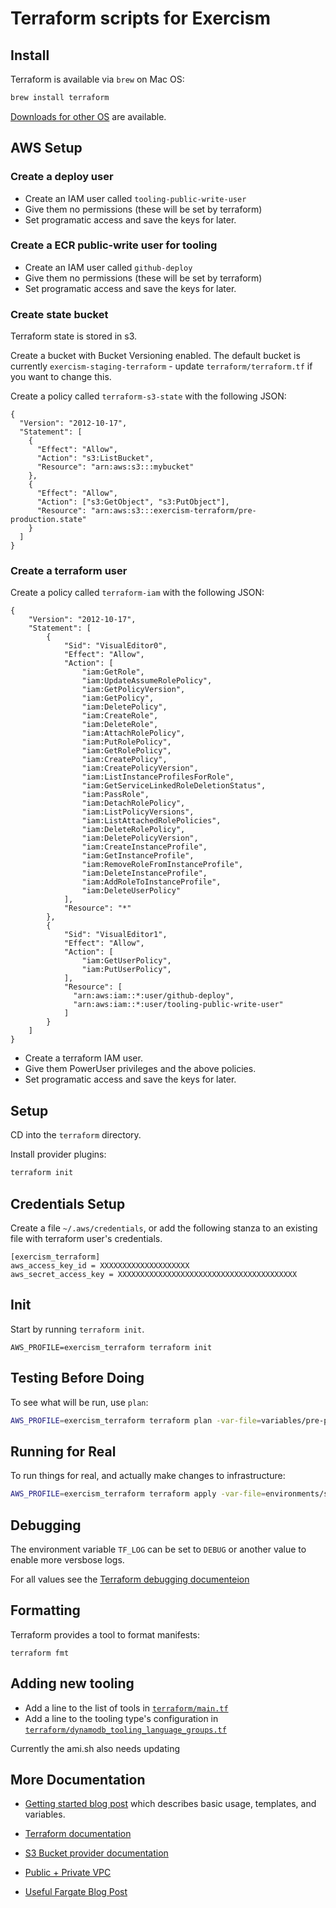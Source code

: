 # Terraform scripts for Exercism

## Install

Terraform is available via `brew` on Mac OS:

```bash
brew install terraform
```

[Downloads for other OS](https://www.terraform.io/downloads.html) are available.

## AWS Setup

### Create a deploy user

- Create an IAM user called `tooling-public-write-user`
- Give them no permissions (these will be set by terraform)
- Set programatic access and save the keys for later.

### Create a ECR public-write user for tooling

- Create an IAM user called `github-deploy`
- Give them no permissions (these will be set by terraform)
- Set programatic access and save the keys for later.


### Create state bucket

Terraform state is stored in s3.

Create a bucket with Bucket Versioning enabled.
The default bucket is currently `exercism-staging-terraform` - update `terraform/terraform.tf` if you want to change this.

Create a policy called `terraform-s3-state` with the following JSON:
```
{
  "Version": "2012-10-17",
  "Statement": [
    {
      "Effect": "Allow",
      "Action": "s3:ListBucket",
      "Resource": "arn:aws:s3:::mybucket"
    },
    {
      "Effect": "Allow",
      "Action": ["s3:GetObject", "s3:PutObject"],
      "Resource": "arn:aws:s3:::exercism-terraform/pre-production.state"
    }
  ]
}
```

### Create a terraform user


Create a policy called `terraform-iam` with the following JSON:
```
{
    "Version": "2012-10-17",
    "Statement": [
        {
            "Sid": "VisualEditor0",
            "Effect": "Allow",
            "Action": [
                "iam:GetRole",
                "iam:UpdateAssumeRolePolicy",
                "iam:GetPolicyVersion",
                "iam:GetPolicy",
                "iam:DeletePolicy",
                "iam:CreateRole",
                "iam:DeleteRole",
                "iam:AttachRolePolicy",
                "iam:PutRolePolicy",
                "iam:GetRolePolicy",
                "iam:CreatePolicy",
                "iam:CreatePolicyVersion",
                "iam:ListInstanceProfilesForRole",
                "iam:GetServiceLinkedRoleDeletionStatus",
                "iam:PassRole",
                "iam:DetachRolePolicy",
                "iam:ListPolicyVersions",
                "iam:ListAttachedRolePolicies",
                "iam:DeleteRolePolicy",
                "iam:DeletePolicyVersion",
                "iam:CreateInstanceProfile",
                "iam:GetInstanceProfile",
                "iam:RemoveRoleFromInstanceProfile",
                "iam:DeleteInstanceProfile",
                "iam:AddRoleToInstanceProfile",
                "iam:DeleteUserPolicy"
            ],
            "Resource": "*"
        },
        {
            "Sid": "VisualEditor1",
            "Effect": "Allow",
            "Action": [
                "iam:GetUserPolicy",
                "iam:PutUserPolicy",
            ],
            "Resource": [ 
              "arn:aws:iam::*:user/github-deploy",
              "arn:aws:iam::*:user/tooling-public-write-user"
            ]
        }
    ]
}
```

- Create a terraform IAM user.
- Give them PowerUser privileges and the above policies.
- Set programatic access and save the keys for later.

## Setup

CD into the `terraform` directory.

Install provider plugins:

```bash
terraform init
```

## Credentials Setup

Create a file `~/.aws/credentials`, or add the following stanza to an existing file with terraform user's credentials.

```
[exercism_terraform]
aws_access_key_id = XXXXXXXXXXXXXXXXXXXX
aws_secret_access_key = XXXXXXXXXXXXXXXXXXXXXXXXXXXXXXXXXXXXXXXX
```

## Init

Start by running `terraform init`.

```
AWS_PROFILE=exercism_terraform terraform init
```

## Testing Before Doing

To see what will be run, use `plan`:

```bash
AWS_PROFILE=exercism_terraform terraform plan -var-file=variables/pre-production.tfvars
```

## Running for Real

To run things for real, and actually make changes to infrastructure:

```bash
AWS_PROFILE=exercism_terraform terraform apply -var-file=environments/staging.tfvars
```

## Debugging

The environment variable `TF_LOG` can be set to `DEBUG` or another value to enable more versbose logs.

For all values see the [Terraform debugging documenteion](https://www.terraform.io/docs/internals/debugging.html)

## Formatting

Terraform provides a tool to format manifests:

```
terraform fmt
```

## Adding new tooling

- Add a line to the list of tools in [`terraform/main.tf`](./terraform/main.tf)
- Add a line to the tooling type's configuration in [`terraform/dynamodb_tooling_language_groups.tf`](./terraform/dynamodb_tooling_language_groups.tf)

Currently the ami.sh also needs updating

## More Documentation

- [Getting started blog post](https://hackernoon.com/introduction-to-aws-with-terraform-7a8daf261dc0) which describes basic usage, templates, and variables.
- [Terraform documentation](https://www.terraform.io/docs/index.html)
- [S3 Bucket provider documentation](https://www.terraform.io/docs/providers/aws/r/s3_bucket.html)

- [Public + Private VPC](https://docs.aws.amazon.com/vpc/latest/userguide/VPC_Scenario2.html#VPC_Scenario2_Implementation)
- [Useful Fargate Blog Post](https://blog.oxalide.io/post/aws-fargate/)

